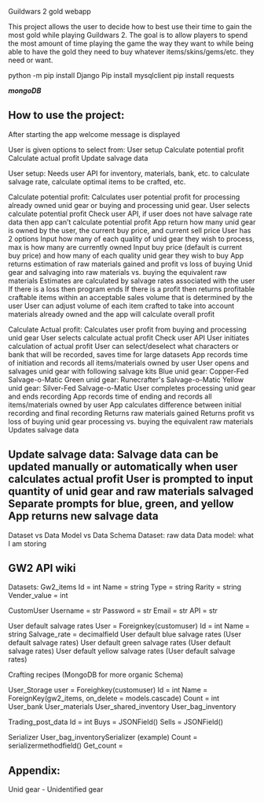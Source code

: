 Guildwars 2 gold webapp

This project allows the user to decide how to best use their time to gain the most gold while playing Guildwars 2. The goal is to allow players to spend the most amount of time playing the game the way they want to while being able to have the gold they need to buy whatever items/skins/gems/etc. they need or want.

python -m pip install Django
Pip install mysqlclient
pip install requests

***mongoDB***

How to use the project:
-------------------------------
After starting the app welcome message is displayed

User is given options to select from:
User setup
Calculate potential profit
Calculate actual profit
Update salvage data

User setup:
Needs user API for inventory, materials, bank, etc. to calculate salvage rate, calculate optimal items to be crafted, etc.

Calculate potential profit:
Calculates user potential profit for processing already owned unid gear or buying and processing unid gear.
User selects calculate potential profit
Check user API, if user does not have salvage rate data then app can’t calculate potential profit
App return how many unid gear is owned by the user, the current buy price, and current sell price
User has 2 options 
Input how many of each quality of unid gear they wish to process, max is how many are currently owned
Input buy price (default is current buy price) and how many of each quality unid gear they wish to buy
App returns estimation of raw materials gained and profit vs loss of buying Unid gear and salvaging into raw materials vs. buying the equivalent raw materials
Estimates are calculated by salvage rates associated with the user
If there is a loss then program ends
If there is a profit then returns profitable craftable items within an acceptable sales volume that is determined by the user
User can adjust volume of each item crafted to take into account materials already owned and the app will calculate overall profit

Calculate Actual profit:
Calculates user profit from buying and processing unid gear
User selects calculate actual profit
Check user API
User initiates calculation of actual profit
User can select/deselect what characters or bank that will be recorded, saves time for large datasets
App records time of initiation and records all items/materials owned by user
User opens and salvages unid gear with following salvage kits
Blue unid gear: Copper-Fed Salvage-o-Matic
Green unid gear: Runecrafter's Salvage-o-Matic
Yellow unid gear: Silver-Fed Salvage-o-Matic
User completes processing unid gear and ends recording
App records time of ending and records all items/materials owned by user
App calculates difference between initial recording and final recording
Returns raw materials gained
Returns profit vs loss of buying unid gear processing vs. buying the equivalent raw materials
Updates salvage data

Update salvage data: 
Salvage data can be updated manually or automatically when user calculates actual profit
User is prompted to input quantity of unid gear and raw materials salvaged
Separate prompts for blue, green, and yellow
App returns new salvage data
----------------------------------------------
Dataset vs Data Model vs Data Schema
Dataset: raw data
Data model: what I am storing

GW2 API wiki
----------------------------------------------
Datasets:
Gw2_items
Id = int
Name = string
Type = string
Rarity = string
Vender_value = int

CustomUser
Username = str
Password = str
Email = str
API = str

User default salvage rates
User = Foreignkey(customuser)
Id = int
Name = string
Salvage_rate = decimalfield
User default blue salvage rates (User default salvage rates)
User default green salvage rates (User default salvage rates)
User default yellow salvage rates (User default salvage rates)

Crafting recipes (MongoDB for more organic Schema)

User_Storage
user = Foreighkey(customuser)
Id = int
Name = ForeignKey(gw2_items, on_delete = models.cascade)
Count = int
User_bank
User_materials
User_shared_inventory
User_bag_inventory 

Trading_post_data
Id = int
Buys = JSONField()
Sells = JSONField()


Serializer
User_bag_inventorySerializer (example)
Count = serializermethodfield()
Get_count = 

Appendix:
--------------
Unid gear - Unidentified gear

